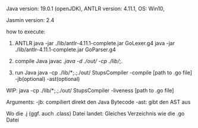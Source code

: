 Java version: 19.0.1 (openJDK), ANTLR version: 4.11.1, OS: Win10,

Jasmin version: 2.4


how to execute:

1. ANTLR
   java -jar ./lib/antlr-4.11.1-complete.jar GoLexer.g4
   java -jar ./lib/antlr-4.11.1-complete.jar GoParser.g4

2. compile Java
   javac *.java -d ./out/ -cp ./lib/*;.

3. run Java
   java -cp ./lib/*;.;./out/ StupsCompiler -compile [path to .go file] -jb(optional) -ast(optional)

WIP:
java -cp ./lib/*;.;./out/ StupsCompiler -liveness [path to .go file]

Arguments:
-jb: compiliert direkt den Java Bytecode
-ast: gibt den AST aus

Wo die .j (ggf. auch .class) Datei landet:
Gleiches Verzeichnis wie die .go Datei
